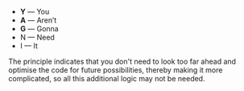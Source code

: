 - **Y** — You
- **A** — Aren’t
- **G** — Gonna
- N — Need
- I — It

The principle indicates that you don't need to look too far ahead and optimise the code for future possibilities, thereby making it more complicated, so all this additional logic may not be needed.